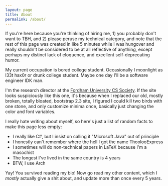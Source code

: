 ```yaml
---
layout: page
title: About
permalink: /about/
---
```


If you're here because you're thinking of hiring me, 1) you probably don't want to TBH,
and 2) please peruse my technical category, and note that the rest of this page was created
in like 5 minutes while I was hungover and really shouldn't be considered to be at all
reflective of anything, except perhaps my distinct lack of eloquence, and excellent
self-deprecating humor.

My current occupation is bored college student.  Occasionally I moonlight
as l33t hax0r or drunk college student.  Maybe one day I'll be a software
engineer IDK man.

I'm the research director at the [Fordham University CS Society](http://fordhamcss.org).
If the site looks suspiciously like this one, it's because when I replaced our old,
mostly broken, totally bloated, bootstrap 2.3 site, I figured I could kill two
birds with one stone, and only customize minima once, basically just changing
the color and font variables.

I really hate writing about myself, so here's just a list of random facts to
make this page less empty:

- I really like C#, but I insist on calling it "Microsoft Java" out of principle
- I honestly can't remember where the hell I got the name ThoolooExpress
- I sometimes will do non-technical papers in LaTeX because I'm a masochist
- The longest I've lived in the same country is 4 years
- BTW, I use Arch

Yay! You survived reading my bio! Now go read my other content, which I _mostly_ actually
give a shit about, and update more than once every 5 years.